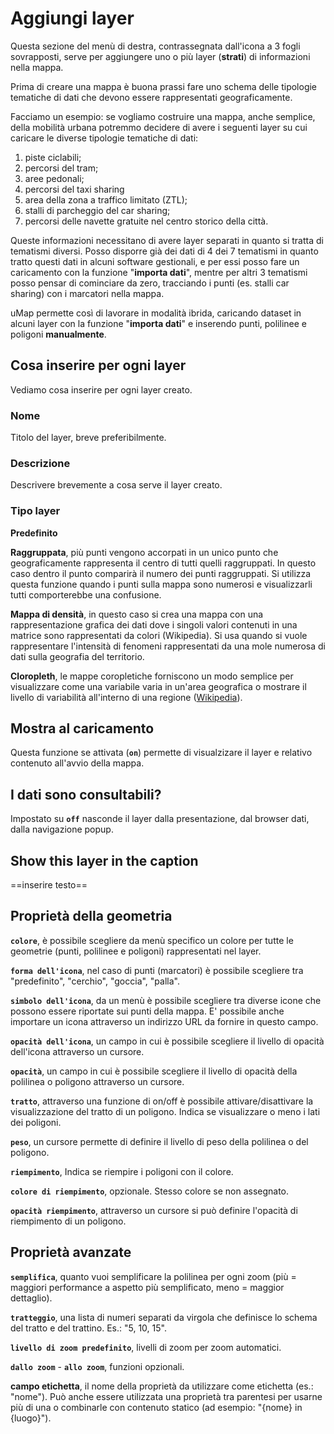 # Aggiungi layer

Questa sezione del menù di destra, contrassegnata dall'icona a 3 fogli sovrapposti, serve per aggiungere uno o più layer (**strati**) di informazioni nella mappa.

Prima di creare una mappa è buona prassi fare uno schema delle tipologie tematiche di dati che devono essere rappresentati geograficamente.

Facciamo un esempio: se vogliamo costruire una mappa, anche semplice, della mobilità urbana potremmo decidere di avere i seguenti layer su cui caricare le diverse tipologie tematiche di dati:

   1. piste ciclabili;
   2. percorsi del tram;
   3. aree pedonali;
   4. percorsi del taxi sharing
   5. area della zona a traffico limitato (ZTL);
   6. stalli di parcheggio del car sharing;
   7. percorsi delle navette gratuite nel centro storico della città.

Queste informazioni necessitano di avere layer separati in quanto si tratta di tematismi diversi. Posso disporre già dei dati di 4 dei 7 tematismi in quanto tratto questi dati in alcuni software gestionali, e per essi posso fare un caricamento con la funzione "**importa dati**", mentre per altri 3 tematismi posso pensar di cominciare da zero, tracciando i punti (es. stalli car sharing) con i marcatori nella mappa.

uMap permette così di lavorare in modalità ibrida, caricando dataset in alcuni layer con la funzione "**importa dati**" e inserendo punti, polilinee e poligoni **manualmente**. 

## Cosa inserire per ogni layer

Vediamo cosa inserire per ogni layer creato.

### Nome

Titolo del layer, breve preferibilmente.

### Descrizione

Descrivere brevemente a cosa serve il layer creato.

### Tipo layer

**Predefinito**

**Raggruppata**, più punti vengono accorpati in un unico punto che geograficamente rappresenta il centro di tutti quelli raggruppati. In questo caso dentro il punto comparirà il numero dei punti raggruppati. Si utilizza questa funzione quando i punti sulla mappa sono numerosi e visualizzarli tutti comporterebbe una confusione.

**Mappa di densità**, in questo caso si crea una mappa con una rappresentazione grafica dei dati dove i singoli valori contenuti in una matrice sono rappresentati da colori (Wikipedia). Si usa quando si vuole rappresentare l'intensità di fenomeni rappresentati da una mole numerosa di dati sulla geografia del territorio.

**Cloropleth**, le mappe coropletiche forniscono un modo semplice per visualizzare come una variabile varia in un'area geografica o mostrare il livello di variabilità all'interno di una regione ([Wikipedia](https://en.wikipedia.org/wiki/Choropleth_map)). 


## Mostra al caricamento

Questa funzione se attivata (**`on`**) permette di visualzizare il layer e relativo contenuto all'avvio della mappa.

## I dati sono consultabili?

Impostato su **`off`** nasconde il layer dalla presentazione, dal browser dati, dalla navigazione popup.

## Show this layer in the caption

==inserire testo==


## Proprietà della geometria

**`colore`**, è possibile scegliere da menù specifico un colore per tutte le geometrie (punti, polilinee e poligoni) rappresentati nel layer.

**`forma dell'icona`**, nel caso di punti (marcatori) è possibile scegliere tra "predefinito", "cerchio", "goccia", "palla".

**`simbolo dell'icona`**, da un menù è possibile scegliere tra diverse icone che possono essere riportate sui punti della mappa. E' possibile anche importare un icona attraverso un indirizzo URL da fornire in questo campo.

**`opacità dell'icona`**, un campo in cui è possibile scegliere il livello di opacità dell'icona attraverso un cursore.

**`opacità`**, un campo in cui è possibile scegliere il livello di opacità della polilinea o poligono attraverso un cursore.

**`tratto`**, attraverso una funzione di on/off è possibile attivare/disattivare la visualizzazione del tratto di un poligono. Indica se visualizzare o meno i lati dei poligoni.

**`peso`**, un cursore permette di definire il livello di peso della polilinea o del poligono.

**`riempimento`**, Indica se riempire i poligoni con il colore.

**`colore di riempimento`**, opzionale. Stesso colore se non assegnato.

**`opacità riempimento`**, attraverso un cursore si può definire l'opacità di riempimento di un poligono.


## Proprietà avanzate

**`semplifica`**, quanto vuoi semplificare la polilinea per ogni zoom (più = maggiori performance a aspetto più semplificato, meno = maggior dettaglio).

**`tratteggio`**, una lista di numeri separati da virgola che definisce lo schema del tratto e del trattino. Es.: "5, 10, 15".

**`livello di zoom predefinito`**, livelli di zoom per zoom automatici.

**`dallo zoom`** - **`allo zoom`**, funzioni opzionali. 

**campo etichetta**, il nome della proprietà da utilizzare come etichetta (es.: "nome"). Può anche essere utilizzata una proprietà tra parentesi per usarne più di una o combinarle con contenuto statico (ad esempio: "{nome} in {luogo}").



